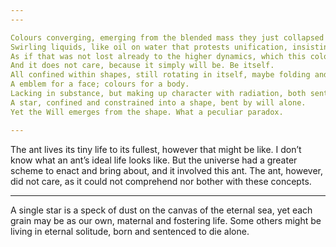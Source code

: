 ```yaml
---
---

Colours converging, emerging from the blended mass they just collapsed into. 
Swirling liquids, like oil on water that protests unification, insisting on its individuality. 
As if that was not lost already to the higher dynamics, which this colour does not know.
And it does not care, because it simply will be. Be itself.
All confined within shapes, still rotating in itself, maybe folding and turning in ways that makes a rationale vomit. 
A emblem for a face; colours for a body. 
Lacking in substance, but making up character with radiation, both sentimental and molecular. 
A star, confined and constrained into a shape, bent by will alone.
Yet the Will emerges from the shape. What a peculiar paradox. 

---
```


The ant lives its tiny life to its fullest, however that might be like. I don’t know what an ant’s ideal life looks like. 
But the universe had a greater scheme to enact and bring about, and it involved this ant.
The ant, however, did not care, as it could not comprehend nor bother with these concepts. 

---

A single star is a speck of dust on the canvas of the eternal sea, yet each grain may be as our own, maternal and fostering life. 
Some others might be living in eternal solitude, born and sentenced to die alone. 
